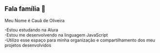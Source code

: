 ## Fala família 🤙

Meu Nome é Cauã de Oliveira

-Estou estudando na Alura  
-Estou me desenvolvendo na linguagem JavaScript  
-Utilizo esse espaço para minha organização e compartilhamento dos meu projetos desenvolvidos

<!--
**walrusweb/walrusweb** is a ✨ _special_ ✨ repository because its `README.md` (this file) appears on your GitHub profile.

Here are some ideas to get you started:

- 🔭 I’m currently working on ...
- 🌱 I’m currently learning ...
- 👯 I’m looking to collaborate on ...
- 🤔 I’m looking for help with ...
- 💬 Ask me about ...
- 📫 How to reach me: ...
- 😄 Pronouns: ...
- ⚡ Fun fact: ...
-->
